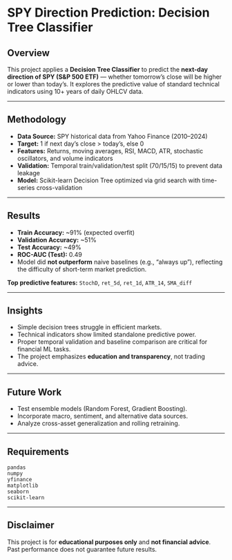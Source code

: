 # SPY Direction Prediction: Decision Tree Classifier

## Overview

This project applies a **Decision Tree Classifier** to predict the **next-day direction of SPY (S&P 500 ETF)** — whether tomorrow’s close will be higher or lower than today’s. It explores the predictive value of standard technical indicators using 10+ years of daily OHLCV data.

---

## Methodology

* **Data Source:** SPY historical data from Yahoo Finance (2010–2024)
* **Target:** 1 if next day’s close > today’s, else 0
* **Features:** Returns, moving averages, RSI, MACD, ATR, stochastic oscillators, and volume indicators
* **Validation:** Temporal train/validation/test split (70/15/15) to prevent data leakage
* **Model:** Scikit-learn Decision Tree optimized via grid search with time-series cross-validation

---

## Results

* **Train Accuracy:** ~91% (expected overfit)
* **Validation Accuracy:** ~51%
* **Test Accuracy:** ~49%
* **ROC-AUC (Test):** 0.49
* Model did **not outperform** naive baselines (e.g., “always up”), reflecting the difficulty of short-term market prediction.

**Top predictive features:**
`StochD`, `ret_5d`, `ret_1d`, `ATR_14`, `SMA_diff`

---

## Insights

* Simple decision trees struggle in efficient markets.
* Technical indicators show limited standalone predictive power.
* Proper temporal validation and baseline comparison are critical for financial ML tasks.
* The project emphasizes **education and transparency**, not trading advice.

---

## Future Work

* Test ensemble models (Random Forest, Gradient Boosting).
* Incorporate macro, sentiment, and alternative data sources.
* Analyze cross-asset generalization and rolling retraining.

---

## Requirements

```
pandas
numpy
yfinance
matplotlib
seaborn
scikit-learn
```

---

## Disclaimer

This project is for **educational purposes only** and **not financial advice**.
Past performance does not guarantee future results.


